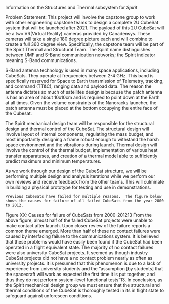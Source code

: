 Information on the Structures and Thermal subsystem for _Spirit_

Problem Statement:
	This project will involve the capstone group to work with other engineering capstone teams to design a complete 2U CubeSat system that will be launched after 2021. The payload of this 2U CubeSat will be a two VR(Virtual Reality) cameras provided by Canadensys.  These cameras will take a single 180 degree picture each and will combine to create a full 360 degree view.  Specifically, the capstone team will be part of the Spirit Thermal and Structural Team.  The Spirit name distinguishes between UMF and S-Band communication networks; the Spirit indicator meaning S-Band communications.
 
S-Band antenna technology is used in many space applications, including CubeSats. They operate at frequencies between 2-4 GHz. This band is specifically reserved for Space to Earth transmission of Telemetry, tracking, and command (TT&C), ranging data and payload data. The reason the antenna dictates so much of satellites design is because the patch antenna is has an area of about 10x10cm and is required to point down at the Earth at all times. Given the volume constraints of the Nanoracks launcher, the patch antenna must be placed at the bottom occupying the entire face of the Cubesat.

The Spirit mechanical design team will be responsible for the structural design and thermal control of the CubeSat.  The structural design will involve layout of internal components, regulating the mass budget, and most importantly designing a frame robust enough to withstand the harsh space environment and the vibrations during launch.  Thermal design will involve the control of the thermal budget, implementation of various heat transfer apparatuses, and creation of a thermal model able to sufficiently predict maximum and minimum temperatures.

As we work through our design of the CubeSat structure, we will be performing multiple design and analysis iterations while we perform our own reviews and receive feedback from the other teams. This will culminate in building a physical prototype for testing and use in demonstrations.

	Previous CubeSats have failed for multiple reasons.  The figure below shows the causes for failure of all failed CubeSats from the year 2000 to 2012.

Figure XX: Causes for failure of CubeSats from 2000-201213
From the above figure, almost half of the failed CubeSat projects were unable to make contact after launch.  Upon closer review of the failure reports a common theme emerged.  More than half of these no contact failures were caused by interfacing failure to the communications system.    It is believed that these problems would have easily been found if the CubeSat had been operated in a flight equivalent state.  The majority of no contact failures were also university CubeSat projects.  It seemed as though industry CubeSat projects did not have a no contact problem nearly as often as university projects.  It is presumed that this phenomenon is due to a lack of experience from university students and the “assumption [by students] that the spacecraft will work as expected the first time it is put together, and thus they do not perform system-level functional tests”13.  In conclusion, as the Spirit mechanical design group we must ensure that the structural and thermal conditions of the CubeSat is thoroughly tested in its in flight state to safeguard against unforeseen conditions.